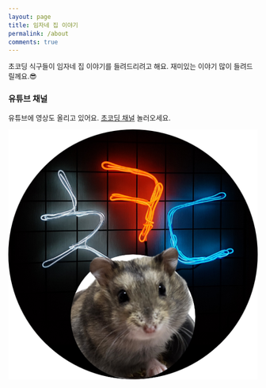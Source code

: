 ```yaml
---
layout: page
title: 임자네 집 이야기
permalink: /about
comments: true
---
```


초코딩 식구들이 임자네 집 이야기를 들려드리려고 해요. 재미있는 이야기 많이 들려드릴께요.😎

### 유튜브 채널

유튜브에 영상도 올리고 있어요. [초코딩 채널](https://www.youtube.com/@chocoding) 놀러오세요.

![메인 이미지](/assets/images/main.png)

